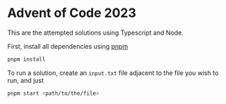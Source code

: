 # Advent of Code 2023

This are the attempted solutions using Typescript and Node.

First, install all dependencies using [pnpm](https://pnpm.io/)

```bash
pnpm install
```

To run a solution, create an `input.txt` file adjacent to the file you wish to run, and just

```bash
pnpm start <path/to/the/file>
```